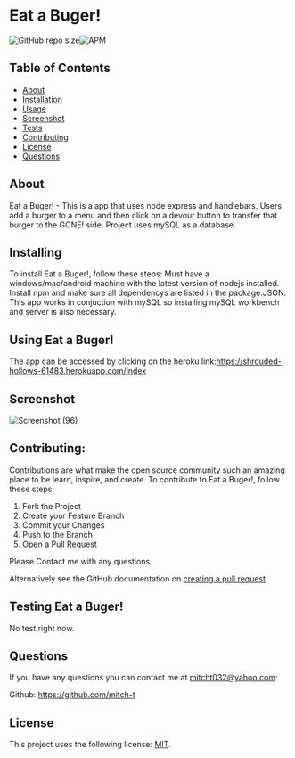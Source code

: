 # Eat a Buger!

<!--- These are examples. See https://shields.io for others or to customize this set of shields. You might want to include dependencies, project status and licence info here --->
![GitHub repo size](https://img.shields.io/github/repo-size/mitch-t/burger)![APM](https://img.shields.io/apm/l/test?style=for-the-badge)

<!-- TABLE OF CONTENTS -->
## Table of Contents

* [About](#about)
* [Installation](#installation)
* [Usage](#usage)
* [Screenshot](#screenshot)
* [Tests](#tests)
* [Contributing](#contributing)
* [License](#license)
* [Questions](#questions) 

## About 
Eat a Buger! - This is a app that uses node express and handlebars. Users add a burger to a menu and then click on a devour button to transfer that burger to the GONE! side. Project uses mySQL as a database.

## Installing 
To install Eat a Buger!, follow these steps: Must have a windows/mac/android machine with the latest version of nodejs installed. Install npm and make sure all dependencys are listed in the package.JSON. This app works in conjuction with mySQL so installing mySQL workbench and server is also necessary.

## Using Eat a Buger!
The app can be accessed by clicking on the heroku link:https://shrouded-hollows-61483.herokuapp.com/index

## Screenshot
![Screenshot (96)](https://user-images.githubusercontent.com/66184450/98765315-c27b7400-2392-11eb-967c-e6fe3edff4d0.png)

## Contributing:

Contributions are what make the open source community such an amazing place to be learn, inspire, and create. 
To contribute to Eat a Buger!, follow these steps:
1. Fork the Project
2. Create your Feature Branch 
3. Commit your Changes 
4. Push to the Branch 
5. Open a Pull Request

Please Contact me with any questions.

Alternatively see the GitHub documentation on [creating a pull request](https://help.github.com/en/github/collaborating-with-issues-and-pull-requests/creating-a-pull-request).


## Testing Eat a Buger!
No test right now.

## Questions
If you have any questions you can contact me at mitcht032@yahoo.com:

Github: https://github.com/mitch-t

## License
<!--- If you're not sure which open license to use see https://choosealicense.com/--->

This project uses the following license: [MIT](<link>).
